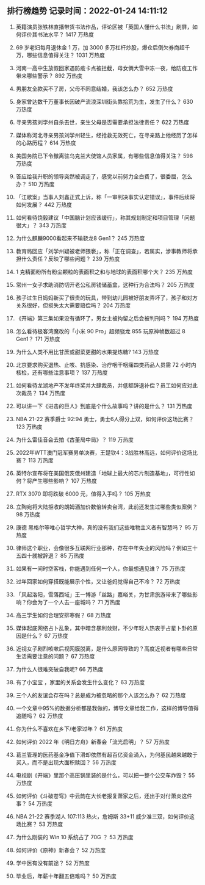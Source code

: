 
## 排行榜趋势 记录时间：2022-01-24 14:11:12
  
  1. 英籍演员张铁林直播带货书法作品，评论区被「英国人懂什么书法」刷屏，如何评价其书法水平？ 1417 万热度
    
  2. 69 岁老妇每月退休金 1 万，加 3000 多万杠杆炒股，爆仓后倒欠券商超千万，哪些信息值得关注？ 1031 万热度
    
  3. 河南一高中生放假回家遇防疫卡点被拦截，母女俩大雪中冻一夜，给防疫工作带来哪些警示？ 892 万热度
    
  4. 男朋友全款买不了房，父母不同意结婚，我该怎么办？ 652 万热度
    
  5. 身家曾达数千万董事长因破产流浪深圳街头靠拾荒为生，发生了什么？ 630 万热度
    
  6. 寻亲男孩刘学州自杀去世，亲生父母是否需要承担法律责任？ 622 万热度
    
  7. 媒体称河北寻亲男孩刘学州轻生，经抢救无效死亡，在寻亲路上他经历了怎样的心路历程？ 614 万热度
    
  8. 美国务院已下令撤离驻乌克兰大使馆人员家属，有哪些信息值得关注？ 598 万热度
    
  9. 答应给我升职的领导突然被调走了，感觉以前努力全白费了，很委屈，怎么办？ 510 万热度
    
  10. 「江歌案」当事人刘鑫正式上诉，称「一审判决事实认定错误」，事件后续将如何发展？ 442 万热度
    
  11. 如何看待饶毅建议「中国脑计划应该缓行」，称其规划制定和项目管理「问题很大」？ 343 万热度
    
  12. 为什么麒麟9000看起来不输骁龙8 Gen1？ 245 万热度
    
  13. 教育局回应「刘学州疑被老师猥亵」，称「正在调查」，若属实，涉事教师将承担什么责任？反映了哪些问题？ 239 万热度
    
  14. 1 克精面粉所有粉尘颗粒的表面积之和与地球的表面积哪个大？ 235 万热度
    
  15. 常州一女子求助消防切开老公私房钱储蓄盒，这种行为合法吗？ 205 万热度
    
  16. 孩子过生日妈妈新买了很贵的玩具，带到幼儿园被好朋友弄坏了，孩子和对方关系很好，但损失太大需要赔偿吗？ 204 万热度
    
  17. 《开端》第三集如果没有循环了，男女主被拘留之后会被判刑吗？ 194 万热度
    
  18. 怎么看待极客湾魔改的「小米 90 Pro」超频骁龙 855 玩原神帧数超过 8 Gen1？ 171 万热度
    
  19. 为什么人类不用比甘蔗或甜菜更甜的水果提炼糖? 143 万热度
    
  20. 北京要求购买退热、止咳、抗感染、治疗咽干咽痛四类药品人员需 72 小时内核检，还有哪些注意事项？ 137 万热度
    
  21. 如何看待龙湖地产不发年终奖并大肆裁员，并低额辞退补偿？员工如何应对此次裁员？ 134 万热度
    
  22. 可以讲一下《进击的巨人》到底是个什么故事吗？讲的是什么？ 131 万热度
    
  23. NBA 21-22 赛季爵士 92:94 勇士，勇士6人得分上双，如何评价这场比赛？ 123 万热度
    
  24. 为什么雷佳音会去拍《古董局中局》？ 119 万热度
    
  25. 2022年WTT澳门冠军赛男单决赛，王楚钦4：3战胜林高远，如何评价这场比赛？ 113 万热度
    
  26. 英特尔宣布将在美国俄亥俄州建造「地球上最大的芯片制造基地」，可行性如何？将产生哪些影响？ 107 万热度
    
  27. RTX 3070 即将跌破 6000 元，值得入手吗？ 105 万热度
    
  28. 立陶宛将大陆拒收的朗姆酒加价数倍转卖台湾，此前还发生过哪些类似案例？ 98 万热度
    
  29. 康德 黑格尔等唯心哲学大神，真的没有我们这些唯物主义者有智慧吗？ 95 万热度
    
  30. 律师这个职业，会像很多互联网行业那种，存在中年失业的风险吗？例如三十五四十就被辞退？ 85 万热度
    
  31. 如果有一间时空客栈，你能遇到任何一个人，你最想遇见谁？ 75 万热度
    
  32. 过年回家如何穿搭既能展示个性，又让爸妈觉得自己不冷？ 72 万热度
    
  33. 「风起洛阳，雪落西域」王一博游「丝路」嘉峪关，为甘肃旅游带来了哪些影响？你会为了一个人去一座城吗？ 71 万热度
    
  34. 高三学生如何合理安排寒假？ 68 万热度
    
  35. 媒体起底网络占卜乱象，其中暗含暴利敛财，不少年轻人热衷于占星卜卦的原因是什么？ 67 万热度
    
  36. 近视女子剧烈咳嗽后视网膜脱离，是什么原因导致的？高度近视者有哪些日常生活需要注意的问题？ 67 万热度
    
  37. 为什么人很难突破自我呢? 66 万热度
    
  38. 有了小宝宝 ，家里的关系会发生什么变化？ 63 万热度
    
  39. 三个人的友谊会存在吗？总是成为被忽略的那个人该怎么办？ 62 万热度
    
  40. 一个文章中95%的数据分析都是我做的，博导文章给我二作，这样的博导值得追随吗？ 62 万热度
    
  41. 你为什么不喜欢在乡下/老家过年？ 61 万热度
    
  42. 如何评价 2022 年《明日方舟》新春会「流光启明」？ 57 万热度
    
  43. 葛兰管理的医药基金净值下滑却依然有超百亿资金涌入，为何基民越来越敢于买入，而不是出现大面积赎回？ 56 万热度
    
  44. 电视剧《开端》里那个高压锅里装的是什么，可以把一整个公交车炸毁？ 55 万热度
    
  45. 如何评价《斗破苍穹》中云韵在大长老报复萧家之后，还出手对付萧炎这件事？ 54 万热度
    
  46. NBA 21-22 赛季湖人 107:113 热火，詹姆斯 33+11 威少准三双，如何评价这场比赛？ 53 万热度
    
  47. 为什么刚装的 Win 10 系统占了 70G ？ 53 万热度
    
  48. 如何评价《原神》新春会？ 52 万热度
    
  49. 学中医有没有前途？ 52 万热度
    
  50. 毕业后，年薪十年翻五倍难吗？ 50 万热度
    